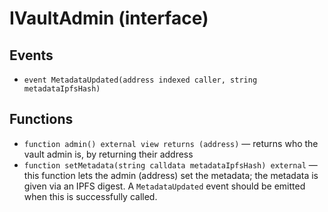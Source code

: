 # IVaultAdmin (interface)

## Events

* `event MetadataUpdated(address indexed caller, string metadataIpfsHash)`

## Functions

* `function admin() external view returns (address)` — returns who the vault admin is, by returning their address
* `function setMetadata(string calldata metadataIpfsHash) external` — this function lets the admin (address) set the metadata; the metadata is given via an IPFS digest. A `MetadataUpdated` event should be emitted when this is successfully called.
